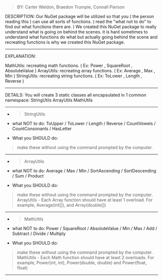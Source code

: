 > BY: Carter Weldon, Braedon Trumpie, Connall Pierson

DESCRIPTION:
Our NuGet package will be utilized so that you ( the person reading this ) can use all sorts of functions.
( read the "what not to do" to find out what functions there are. )
We created this NuGet package to really understand what is going on behind the scenes. it is hard sometimes to 
understand what functions do what but actually going behind the scene and recreating functions is why we created
this NuGet package.
- - - - 

EXPLANATION:

MathUtils: recreating math functions. ( Ex: Power , SquareRoot , AbsoluteValue )
ArrayUtils: recreating array functions. ( Ex: Average , Max , Min )
StringUtils: recreating string functions. ( Ex: ToLower , Length , Reverse )

- - - - 

DETAILS:
You will create 3 static classes all encapsulated in 1 common namespace:
StringUtils
ArrayUtils
MathUtils
- - - -
 - > StringUtils

- what NOT to do:
ToUpper /
ToLower /
Length /
Reverse /
CountVowels /
CountConsonants /
HasLetter 

- What you SHOULD do:

> make these without using the command prompted by the computer.

- - - - - - - - -

- > ArrayUtils

- what NOT to do:
Average /
Max /
Min /
SortAscending /
SortDescending /
Sum /
Product 

- What you SHOULD do: 

> make these without using the command prompted by the computer.
>ArrayUtils - Each Array function should have at least 1 overload. For example, Average(int[]), and  Array(double[])

- - - - - - - - -

 - > MathUtils

- what NOT to do:
Power /
SquareRoot /
AbsoluteValue /
Min /
Max /
Add /
Subtract /
Divide /
Multiply 

- What you SHOULD do:

> make these without using the command prompted by the computer.
>MathUtils - Each Math function should have at least 2 overloads. For example, Power(int, int), Power(double, double) and Power(float, float)

- - - - - - - - - 